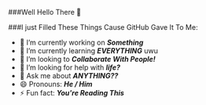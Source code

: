 ###Well Hello There 👋

###I just Filled These Things Cause GitHub Gave It To Me:

- 🔭 I’m currently working on ***Something***
- 🌱 I’m currently learning ***EVERYTHING*** uwu
- 👯 I’m looking to ***Collaborate With People!***
- 🤔 I’m looking for help with ***life?***
- 💬 Ask me about ***ANYTHING??***
- 😄 Pronouns: ***He / Him***
- ⚡ Fun fact: ***You're Reading This***
